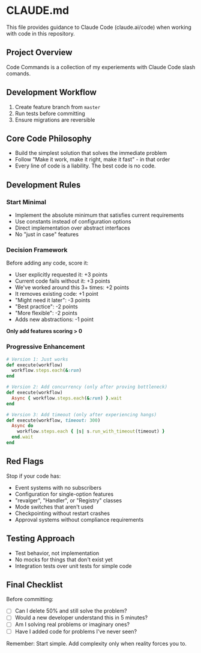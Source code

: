 # CLAUDE.md

This file provides guidance to Claude Code (claude.ai/code) when working with code in this repository.

## Project Overview

Code Commands is a collection of my experiements with Claude Code slash comands.

## Development Workflow

1. Create feature branch from `master`
2. Run tests before committing
3. Ensure migrations are reversible

## Core Code Philosophy

- Build the simplest solution that solves the immediate problem
- Follow "Make it work, make it right, make it fast" - in that order
- Every line of code is a liability. The best code is no code.

## Development Rules

### Start Minimal

- Implement the absolute minimum that satisfies current requirements
- Use constants instead of configuration options
- Direct implementation over abstract interfaces
- No "just in case" features

### Decision Framework

Before adding any code, score it:

- User explicitly requested it: +3 points
- Current code fails without it: +3 points
- We've worked around this 3+ times: +2 points
- It removes existing code: +1 point
- "Might need it later": -3 points
- "Best practice": -2 points
- "More flexible": -2 points
- Adds new abstractions: -1 point

**Only add features scoring > 0**

### Progressive Enhancement

```ruby
# Version 1: Just works
def execute(workflow)
  workflow.steps.each(&:run)
end

# Version 2: Add concurrency (only after proving bottleneck)
def execute(workflow)
  Async { workflow.steps.each(&:run) }.wait
end

# Version 3: Add timeout (only after experiencing hangs)
def execute(workflow, timeout: 300)
  Async do
    workflow.steps.each { |s| s.run_with_timeout(timeout) }
  end.wait
end
```

## Red Flags

Stop if your code has:

- Event systems with no subscribers
- Configuration for single-option features
- "revalger", "Handler", or "Registry" classes
- Mode switches that aren't used
- Checkpointing without restart crashes
- Approval systems without compliance requirements

## Testing Approach

- Test behavior, not implementation
- No mocks for things that don't exist yet
- Integration tests over unit tests for simple code

## Final Checklist

Before committing:

- [ ] Can I delete 50% and still solve the problem?
- [ ] Would a new developer understand this in 5 minutes?
- [ ] Am I solving real problems or imaginary ones?
- [ ] Have I added code for problems I've never seen?

Remember: Start simple. Add complexity only when reality forces you to.
